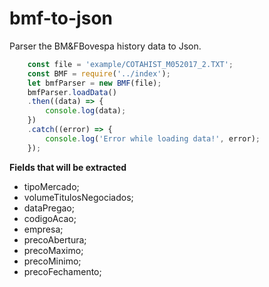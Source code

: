 # bmf-to-json
Parser the BM&amp;FBovespa history data to Json.

```javascript
    const file = 'example/COTAHIST_M052017_2.TXT';
    const BMF = require('../index');
    let bmfParser = new BMF(file);
    bmfParser.loadData()
    .then((data) => {
        console.log(data);
    })
    .catch((error) => {
        console.log('Error while loading data!', error);
    });
```

**Fields that will be extracted**

- tipoMercado;
- volumeTitulosNegociados;
- dataPregao;
- codigoAcao;
- empresa;
- precoAbertura;
- precoMaximo;
- precoMinimo;
- precoFechamento;
